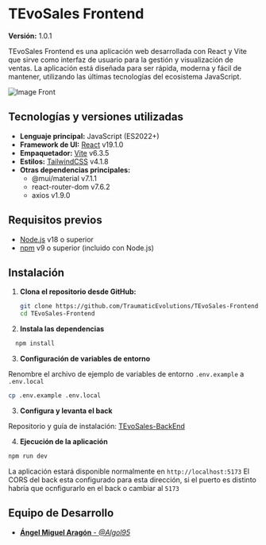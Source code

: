 # TEvoSales Frontend

**Versión:** 1.0.1

TEvoSales Frontend es una aplicación web desarrollada con React y Vite que sirve como interfaz de usuario para la gestión y visualización de ventas. La aplicación está diseñada para ser rápida, moderna y fácil de mantener, utilizando las últimas tecnologías del ecosistema JavaScript.

![Image Front](https://i.imgur.com/5JVctRi.png)

## Tecnologías y versiones utilizadas

- **Lenguaje principal:** JavaScript (ES2022+)
- **Framework de UI:** [React](https://react.dev/) v19.1.0
- **Empaquetador:** [Vite](https://vitejs.dev/) v6.3.5
- **Estilos:** [TailwindCSS](https://tailwindcss.com/) v4.1.8
- **Otras dependencias principales:**
  - @mui/material v7.1.1
  - react-router-dom v7.6.2
  - axios v1.9.0

## Requisitos previos

- [Node.js](https://nodejs.org/) v18 o superior
- [npm](https://www.npmjs.com/) v9 o superior (incluido con Node.js)

## Instalación

1. **Clona el repositorio desde GitHub:**

   ```bash
   git clone https://github.com/TraumaticEvolutions/TEvoSales-Frontend.git
   cd TEvoSales-Frontend
   ```

2. **Instala las dependencias**

```bash
  npm install
```

3. **Configuración de variables de entorno**

Renombre el archivo de ejemplo de variables de entorno `.env.example` a `.env.local`

```bash
cp .env.example .env.local
```

3. **Configura y levanta el back**

Repositorio y guía de instalación: [TEvoSales-BackEnd](https://github.com/TraumaticEvolutions/TEvoSales-Backend)

4. **Ejecución de la aplicación**

```bash
npm run dev
```

La aplicación estará disponible normalmente en `http://localhost:5173`
El CORS del back esta configurado para esta dirección, si el puerto es distinto habría que ocnfigurarlo en el back o cambiar al `5173`

## Equipo de Desarrollo

- [**Ángel Miguel Aragón** - _@Algol95_](https://github.com/Algol95)
